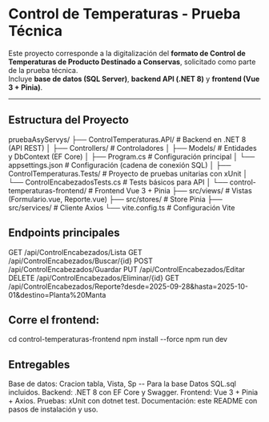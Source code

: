 # Control de Temperaturas - Prueba Técnica
Este proyecto corresponde a la digitalización del **formato de Control de Temperaturas de Producto Destinado a Conservas**, solicitado como parte de la prueba técnica.  
Incluye **base de datos (SQL Server)**, **backend API (.NET 8)** y **frontend (Vue 3 + Pinia)**.

---

##  Estructura del Proyecto
pruebaAsyServys/
├── ControlTemperaturas.API/ # Backend en .NET 8 (API REST)
│ ├── Controllers/ # Controladores
│ ├── Models/ # Entidades y DbContext (EF Core)
│ ├── Program.cs # Configuración principal
│ └── appsettings.json # Configuración (cadena de conexión SQL)
│
├── ControlTemperaturas.Tests/ # Proyecto de pruebas unitarias con xUnit
│ └── ControlEncabezadosTests.cs # Tests básicos para API
│
└── control-temperaturas-frontend/ # Frontend Vue 3 + Pinia
├── src/views/ # Vistas (Formulario.vue, Reporte.vue)
├── src/stores/ # Store Pinia
├── src/services/ # Cliente Axios
└── vite.config.ts # Configuración Vite


##  Endpoints principales
GET /api/ControlEncabezados/Lista
GET /api/ControlEncabezados/Buscar/{id}
POST /api/ControlEncabezados/Guardar
PUT /api/ControlEncabezados/Editar
DELETE /api/ControlEncabezados/Eliminar/{id}
GET /api/ControlEncabezados/Reporte?desde=2025-09-28&hasta=2025-10-01&destino=Planta%20Manta



## Corre el frontend:
cd control-temperaturas-frontend
npm install --force
npm run dev



## Entregables
Base de datos: Cracion tabla, Vista, Sp -- Para la base Datos SQL.sql incluidos.
Backend: .NET 8 con EF Core y Swagger.
Frontend: Vue 3 + Pinia + Axios.
Pruebas: xUnit con dotnet test.
Documentación: este README con pasos de instalación y uso.